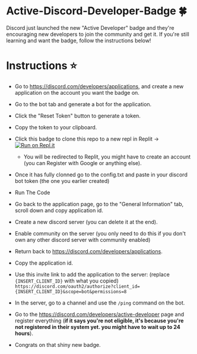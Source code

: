 # Active-Discord-Developer-Badge 🍀

Discord just launched the new "Active Developer" badge and they're encouraging new developers to join the community and get it. If you're still learning and want the badge, follow the instructions below!

# Instructions ⭐
- Go to https://discord.com/developers/applications, and create a new application on the account you want the badge on.
- Go to the bot tab and generate a bot for the application.
- Click the "Reset Token" button to generate a token.
- Copy the token to your clipboard.
- Click this badge to clone this repo to a new repl in Replit -> [![Run on Repl.it](https://replit.com/@mortyy/Active-Discord-Developer-Badge?v=1)](https://replit.com/@mortyy/Active-Discord-Developer-Badge?v=1)
  - You will be redirected to Replit, you might have to create an account (you can Register with Google or anything else).
- Once it has fully clonned go to the config.txt and paste in your discord bot token (the one you earlier created)
- Run The Code

- Go back to the application page, go to the "General Information" tab, scroll down and copy application id.
- Create a new discord server (you can delete it at the end).
- Enable community on the server (you only need to do this if you don't own any other discord server with community enabled)
- Return back to https://discord.com/developers/applications.
- Copy the application id.
- Use this invite link to add the application to the server: (replace ``{INSERT_CLIENT_ID}`` with what you copied) ``https://discord.com/oauth2/authorize?client_id={INSERT_CLIENT_ID}&scope=bot&permissions=8``
- In the server, go to a channel and use the ``/ping`` command on the bot.
- Go to the <https://discord.com/developers/active-developer> page and register everything (**if it says you're not eligible, it's because you're not registered in their system yet. you might have to wait up to 24 hours**).
- Congrats on that shiny new badge.
